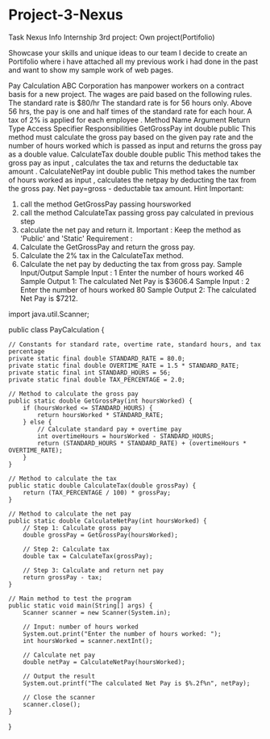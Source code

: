 # Project-3-Nexus
Task Nexus Info Internship 3rd project: Own project(Portifolio)


Showcase your skills and unique ideas to our team I decide to create an Portifolio where i have attached all my previous work i had done in the past and want to show my sample work of web pages.


Pay Calculation
ABC Corporation has manpower workers on a contract basis for a new project. The wages are 
paid based on the following rules.
The standard rate is $80/hr
The standard rate is for 56 hours only.
Above 56 hrs, the pay is one and half times of the standard rate for each hour.
A tax of 2% is applied for each employee .
Method Name Argument Return 
Type
Access 
Specifier
Responsibilities
GetGrossPay int double public This method must calculate the gross pay based 
on the given pay rate and the number of 
hours worked which is passed as input and 
returns the gross pay as a double value.
CalculateTax double double public This method takes the gross pay as input , 
calculates the tax and returns the deductable tax 
amount .
CalculateNetPay int double public This method takes the number of hours worked 
as input , calculates the netpay by deducting the 
tax from the gross pay. Net pay=gross -
deductable tax amount.
Hint Important:
1. call the method GetGrossPay passing 
hoursworked
2. call the method CalculateTax passing gross 
pay calculated in previous step
3. calculate the net pay and return it.
Important : Keep the method as 'Public' and 'Static'
Requirement :
1. Calculate the GetGrossPay and return the gross pay.
2. Calculate the 2% tax in the CalculateTax method.
3. Calculate the net pay by deducting the tax from gross pay.
Sample Input/Output
Sample Input : 1
Enter the number of hours worked
46
Sample Output 1:
The calculated Net Pay is $3606.4
Sample Input : 2
Enter the number of hours worked
80
Sample Output 2:
The calculated Net Pay is $7212.



import java.util.Scanner;

public class PayCalculation {

    // Constants for standard rate, overtime rate, standard hours, and tax percentage
    private static final double STANDARD_RATE = 80.0;
    private static final double OVERTIME_RATE = 1.5 * STANDARD_RATE;
    private static final int STANDARD_HOURS = 56;
    private static final double TAX_PERCENTAGE = 2.0;

    // Method to calculate the gross pay
    public static double GetGrossPay(int hoursWorked) {
        if (hoursWorked <= STANDARD_HOURS) {
            return hoursWorked * STANDARD_RATE;
        } else {
            // Calculate standard pay + overtime pay
            int overtimeHours = hoursWorked - STANDARD_HOURS;
            return (STANDARD_HOURS * STANDARD_RATE) + (overtimeHours * OVERTIME_RATE);
        }
    }

    // Method to calculate the tax
    public static double CalculateTax(double grossPay) {
        return (TAX_PERCENTAGE / 100) * grossPay;
    }

    // Method to calculate the net pay
    public static double CalculateNetPay(int hoursWorked) {
        // Step 1: Calculate gross pay
        double grossPay = GetGrossPay(hoursWorked);

        // Step 2: Calculate tax
        double tax = CalculateTax(grossPay);

        // Step 3: Calculate and return net pay
        return grossPay - tax;
    }

    // Main method to test the program
    public static void main(String[] args) {
        Scanner scanner = new Scanner(System.in);

        // Input: number of hours worked
        System.out.print("Enter the number of hours worked: ");
        int hoursWorked = scanner.nextInt();

        // Calculate net pay
        double netPay = CalculateNetPay(hoursWorked);

        // Output the result
        System.out.printf("The calculated Net Pay is $%.2f%n", netPay);

        // Close the scanner
        scanner.close();
    }
}

